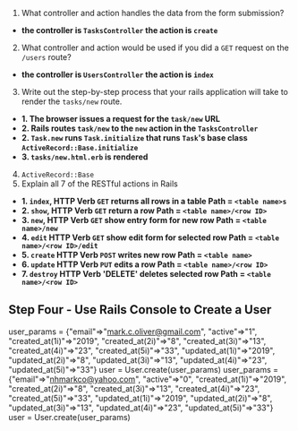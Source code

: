 1. What controller and action handles the data from the form submission?
* __the controller is `TasksController` the action is `create`__
2. What controller and action would be used if you did a `GET` request on the `/users` route?
* __the controller is `UsersController` the action is `index`__
3. Write out the step-by-step process that your rails application will take to render the `tasks/new` route.
* __1. The browser issues a request for the `task/new` URL__
* __2. Rails routes `task/new` to the `new` action in the `TasksController`__
* __2. `Task.new` runs `Task.initialize` that runs `Task`'s base class `ActiveRecord::Base.initialize`__
* __3. `tasks/new.html.erb` is rendered__
4. `ActiveRecord::Base`
5. Explain all 7 of the RESTful actions in Rails
* __1. `index`, HTTP Verb `GET` returns all rows in a table Path = `<table name>s`__ 
* __2. `show`, HTTP Verb `GET` return a row Path = `<table name>/<row ID>`__
* __3. `new`, HTTP Verb `GET` show entry form for new row Path = `<table name>/new`__
* __4. `edit` HTTP Verb `GET` show edit form for selected row Path = `<table name>/<row ID>/edit`__
* __5. `create` HTTP Verb `POST` writes new row Path = `<table name>`__
* __6. `update` HTTP Verb `PUT` edits a row Path = `<table name>/<row ID>`__
* __7. `destroy` HTTP Verb 'DELETE' deletes selected row Path = `<table name>/<row ID>`__



## Step Four - Use Rails Console to Create a User

user_params = {"email"=>"mark.c.oliver@gmail.com", "active"=>"1", "created_at(1i)"=>"2019", "created_at(2i)"=>"8", "created_at(3i)"=>"13", "created_at(4i)"=>"23", "created_at(5i)"=>"33", "updated_at(1i)"=>"2019", "updated_at(2i)"=>"8", "updated_at(3i)"=>"13", "updated_at(4i)"=>"23", "updated_at(5i)"=>"33"}
user = User.create(user_params)
user_params = {"email"=>"nhmarkco@yahoo.com", "active"=>"0", "created_at(1i)"=>"2019", "created_at(2i)"=>"8", "created_at(3i)"=>"13", "created_at(4i)"=>"23", "created_at(5i)"=>"33", "updated_at(1i)"=>"2019", "updated_at(2i)"=>"8", "updated_at(3i)"=>"13", "updated_at(4i)"=>"23", "updated_at(5i)"=>"33"}
user = User.create(user_params)


